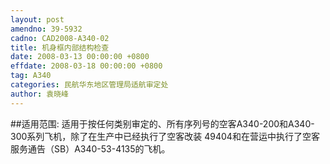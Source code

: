 ```yaml
---
layout: post
amendno: 39-5932
cadno: CAD2008-A340-02
title: 机身框内部结构检查
date: 2008-03-13 00:00:00 +0800
effdate: 2008-03-18 00:00:00 +0800
tag: A340
categories: 民航华东地区管理局适航审定处
author: 袁晓峰
---
```


##适用范围:
适用于按任何类别审定的、所有序列号的空客A340-200和A340-300系列飞机，除了在生产中已经执行了空客改装 49404和在营运中执行了空客服务通告（SB）A340-53-4135的飞机。

